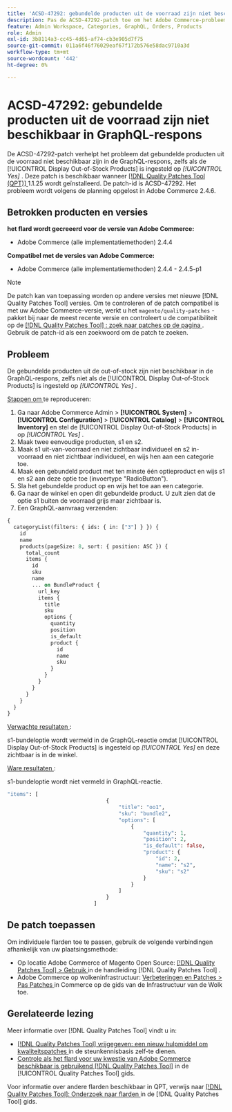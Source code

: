 ```yaml
---
title: 'ACSD-47292: gebundelde producten uit de voorraad zijn niet beschikbaar in GraphQL-respons'
description: Pas de ACSD-47292-patch toe om het Adobe Commerce-probleem op te lossen waarbij de gebundelde producten uit de voorraad niet beschikbaar zijn in de GraphQL-respons, zelfs als de "producten uit de voorraad tonen" op Ja is ingesteld.
feature: Admin Workspace, Categories, GraphQL, Orders, Products
role: Admin
exl-id: 3b8114a3-cc45-4d65-af74-cb3e905d7f75
source-git-commit: 011a6f46f76029eaf67f172b576e58dac9710a3d
workflow-type: tm+mt
source-wordcount: '442'
ht-degree: 0%

---
```


# ACSD-47292: gebundelde producten uit de voorraad zijn niet beschikbaar in GraphQL-respons

De ACSD-47292-patch verhelpt het probleem dat gebundelde producten uit de voorraad niet beschikbaar zijn in de GraphQL-respons, zelfs als de [!UICONTROL Display Out-of-Stock Products] is ingesteld op *[!UICONTROL Yes]* . Deze patch is beschikbaar wanneer [[!DNL Quality Patches Tool (QPT)] ](https://experienceleague.adobe.com/en/docs/commerce-operations/tools/quality-patches-tool/quality-patches-tool-to-self-serve-quality-patches) 1.1.25 wordt geïnstalleerd. De patch-id is ACSD-47292. Het probleem wordt volgens de planning opgelost in Adobe Commerce 2.4.6.

## Betrokken producten en versies

**het flard wordt gecreeerd voor de versie van Adobe Commerce:**

* Adobe Commerce (alle implementatiemethoden) 2.4.4

**Compatibel met de versies van Adobe Commerce:**

* Adobe Commerce (alle implementatiemethoden) 2.4.4 - 2.4.5-p1

>[!NOTE]
>
>De patch kan van toepassing worden op andere versies met nieuwe [!DNL Quality Patches Tool] versies. Om te controleren of de patch compatibel is met uw Adobe Commerce-versie, werkt u het `magento/quality-patches` -pakket bij naar de meest recente versie en controleert u de compatibiliteit op de [[!DNL Quality Patches Tool] : zoek naar patches op de pagina ](https://experienceleague.adobe.com/tools/commerce-quality-patches/index.html) . Gebruik de patch-id als een zoekwoord om de patch te zoeken.

## Probleem

De gebundelde producten uit de out-of-stock zijn niet beschikbaar in de GraphQL-respons, zelfs niet als de [!UICONTROL Display Out-of-Stock Products] is ingesteld op *[!UICONTROL Yes]* .

<u> Stappen om </u> te reproduceren:

1. Ga naar Adobe Commerce Admin > **[!UICONTROL System]** > **[!UICONTROL Configuration]** > **[!UICONTROL Catalog]** > **[!UICONTROL Inventory]** en stel de [!UICONTROL Display Out-of-Stock Products] in op *[!UICONTROL Yes]* .
1. Maak twee eenvoudige producten, s1 en s2.
1. Maak s1 uit-van-voorraad en niet zichtbaar individueel en s2 in-voorraad en niet zichtbaar individueel, en wijs hen aan een categorie toe.
1. Maak een gebundeld product met ten minste één optieproduct en wijs s1 en s2 aan deze optie toe (invoertype &quot;RadioButton&quot;).
1. Sla het gebundelde product op en wijs het toe aan een categorie.
1. Ga naar de winkel en open dit gebundelde product. U zult zien dat de optie s1 buiten de voorraad grijs maar zichtbaar is.
1. Een GraphQL-aanvraag verzenden:

```GraphQL
{
  categoryList(filters: { ids: { in: ["3"] } }) {
    id
    name
    products(pageSize: 8, sort: { position: ASC }) {
      total_count
      items {
        id
        sku
        name
        ... on BundleProduct {
          url_key
          items {
            title
            sku
            options {
              quantity
              position
              is_default
              product {
                id
                name
                sku
              }
            }
          }
        }
      }
    }
  }
}
```

<u> Verwachte resultaten </u>:

s1-bundeloptie wordt vermeld in de GraphQL-reactie omdat [!UICONTROL Display Out-of-Stock Products] is ingesteld op *[!UICONTROL Yes]* en deze zichtbaar is in de winkel.

<u> Ware resultaten </u>:

s1-bundeloptie wordt niet vermeld in GraphQL-reactie.

```GraphQL
"items": [
                                {
                                    "title": "oo1",
                                    "sku": "bundle2",
                                    "options": [
                                        {
                                            "quantity": 1,
                                            "position": 2,
                                            "is_default": false,
                                            "product": {
                                                "id": 2,
                                                "name": "s2",
                                                "sku": "s2"
                                            }
                                        }
                                    ]
                                }
                            ]
```

## De patch toepassen

Om individuele flarden toe te passen, gebruik de volgende verbindingen afhankelijk van uw plaatsingsmethode:

* Op locatie Adobe Commerce of Magento Open Source: [[!DNL Quality Patches Tool] > Gebruik ](/help/tools/quality-patches-tool/usage.md) in de handleiding [!DNL Quality Patches Tool] .
* Adobe Commerce op wolkeninfrastructuur: [ Verbeteringen en Patches > Pas Patches ](https://experienceleague.adobe.com/docs/commerce-cloud-service/user-guide/develop/upgrade/apply-patches.html) in Commerce op de gids van de Infrastructuur van de Wolk toe.

## Gerelateerde lezing

Meer informatie over [!DNL Quality Patches Tool] vindt u in:

* [[!DNL Quality Patches Tool]  vrijgegeven: een nieuw hulpmiddel om kwaliteitspatches ](https://experienceleague.adobe.com/en/docs/commerce-operations/tools/quality-patches-tool/quality-patches-tool-to-self-serve-quality-patches) in de steunkennisbasis zelf-te dienen.
* [ Controle als het flard voor uw kwestie van Adobe Commerce beschikbaar is gebruikend  [!DNL Quality Patches Tool]](/help/tools/quality-patches-tool/patches-available-in-qpt/check-patch-for-magento-issue-with-magento-quality-patches.md) in de [!UICONTROL Quality Patches Tool] gids.


Voor informatie over andere flarden beschikbaar in QPT, verwijs naar [[!DNL Quality Patches Tool]: Onderzoek naar flarden ](https://experienceleague.adobe.com/tools/commerce-quality-patches/index.html) in de [!DNL Quality Patches Tool] gids.
